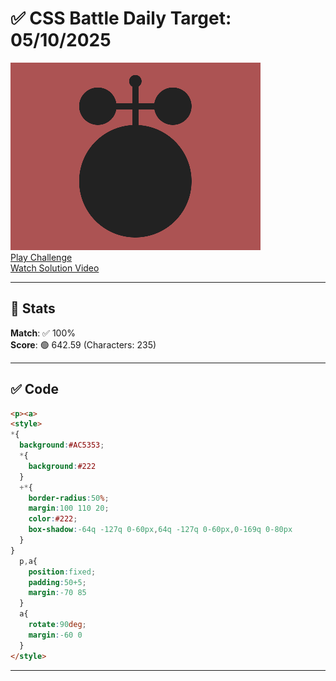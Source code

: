 # ✅ CSS Battle Daily Target: 05/10/2025

![Target](./images/05.png)  
[Play Challenge](https://cssbattle.dev/play/jtkTuDKSIzeMig3roFbO)  
[Watch Solution Video](https://youtube.com/shorts/-WeZBfoP5Gk)

---

## 🔢 Stats

**Match**: ✅ 100%  
**Score**: 🟢 642.59 (Characters: 235)

---

## ✅ Code

```html
<p><a>
<style>
*{
  background:#AC5353;
  *{
    background:#222
  }
  +*{
    border-radius:50%;
    margin:100 110 20;
    color:#222;
    box-shadow:-64q -127q 0-60px,64q -127q 0-60px,0-169q 0-80px
  }
}
  p,a{
    position:fixed;
    padding:50+5;
    margin:-70 85
  }
  a{
    rotate:90deg;
    margin:-60 0
  }
</style>

```

---